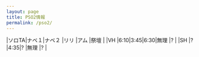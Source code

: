 ```yaml
---
layout: page
title: PSO2情報
permalink: /pso2/
---
```


|ソロTA|ナベ１|ナベ２ |リリ  |アム  |祭壇 |
|VH  |6:10|3:45|6:30|無理  |?   |
|SH  |?   |4:35|?   |無理  |?   |
